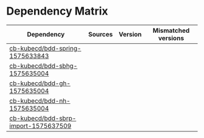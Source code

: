 # Dependency Matrix

Dependency | Sources | Version | Mismatched versions
---------- | ------- | ------- | -------------------
[cb-kubecd/bdd-spring-1575633843](https://github.com/cb-kubecd/bdd-spring-1575633843.git) |  | []() | 
[cb-kubecd/bdd-sbhg-1575635004](https://github.com/cb-kubecd/bdd-sbhg-1575635004.git) |  | []() | 
[cb-kubecd/bdd-gh-1575635004](https://github.com/cb-kubecd/bdd-gh-1575635004.git) |  | []() | 
[cb-kubecd/bdd-nh-1575635004](https://github.com/cb-kubecd/bdd-nh-1575635004.git) |  | []() | 
[cb-kubecd/bdd-sbrp-import-1575637509](https://github.com/cb-kubecd/bdd-sbrp-import-1575637509.git) |  | []() | 

